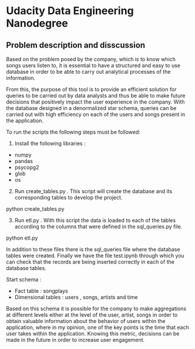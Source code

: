 # Udacity Data Engineering Nanodegree 

## Problem description and disscussion 

Based on the problem posed by the company, which is to know which songs users listen to, it is essential to have a structured and easy to use database in order to be able to carry out analytical processes of the information. 

From this, the purpose of this tool is to provide an efficient solution for queries to be carried out by data analysts and thus be able to make future decisions that positively impact the user experience in the company.  With the database designed in a denormalized star schema, queries can be carried out with high efficiency on each of the users and songs present in the application. 

To run the scripts the following steps must be followed: 

1. Install the following libraries :
* numpy
* pandas
* psycopg2 
* glob 
* os 

2. Run create_tables.py . This script will create the database and its corresponding tables to develop the project. 

python create_tables.py 

3. Run etl.py . With this script the data is loaded to each of the tables according to the columns that were defined in the sql_queries.py file. 

python etl.py 


In addition to these files there is the sql_queries file where the database tables were created. Finally we have the file test.ipynb through which you can check that the records are being inserted correctly in each of the database tables. 

Start schema :
 * Fact table : songplays 
* Dimensional tables : users , songs, artists and time 

Based on this schema it is possible for the company to make aggregations at different levels either at the level of the user, artist, songs in order to obtain valuable information about the behavior of users within the application, where in my opinion, one of the key points is the time that each user takes within the application. Knowing this metric, decisions can be made in the future in order to increase user engagement. 

